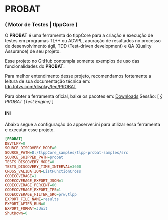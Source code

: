 # PROBAT
### ( Motor de Testes | tlppCore )

O **PROBAT** é uma ferramenta do tlppCore para a criação e execução de testes em programas TL++ ou ADVPL, apuração de resultados no processo de desenvolvimento ágil, TDD (Test-driven development) e QA (Quality Assurance) de seu projeto.

Esse projeto no GitHub contempla somente exemplos de uso das funcionalidades do **PROBAT**.

Para melhor entendimento desse projeto, recomendamos fortemente a leitura de sua documentação técnica em:
[tdn.totvs.com/display/tec/PROBAT](https://tdn.totvs.com/display/tec/PROBAT)

Para obter a ferramenta oficial, baixe os pacotes em:
[Downloads](https://tdn.totvs.com/display/tec/Downloads)
Sessão: [ *§ PROBAT (Test Engine)* ]

#### INI

Abaixo segue a configuração do appserver.ini para utilizar essa ferramenta e executar esse projeto.

```ini
[PROBAT]
DEVTLPP=0
SOURCE_DISCOVERY_MODE=0
SOURCE_PATH=D:/tlppCore_samples/tlpp-probat-samples/src
SOURCE_SKIPPED_PATH=probat
TESTS_DISCOVERY_MODE=0
TESTS_DISCOVERY_TIME_INTERVAL=3600
CROSS_VALIDATION=ListFunctionCross
CODECOVERAGE=1
CODECOVERAGE_EXPORT_JSON=1
CODECOVERAGE_PERCENT=60
CODECOVERAGE_EXPORT_TFS=1
CODECOVERAGE_FILTER_SRC=prw,tlpp
EXPORT_FILE_NAME=results
EXPORT_AFTER_RUN=0
EXPORT_FORMAT=JUnit
ShutDown=0
```